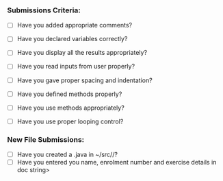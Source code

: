 ### Submissions Criteria:

* [ ] Have you added appropriate comments?
* [ ] Have you declared variables correctly?
* [ ] Have you display all the results appropriately?
* [ ] Have you read inputs from user properly?
* [ ] Have you gave proper spacing and indentation?
* [ ] Have you defined methods properly?
* [ ] Have you use methods appropriately?
* [ ] Have you use proper looping control?



### New File Submissions:

* [ ] Have you created a <Exercise Number>.java in ~/src/<Exersice Number>/?
* [ ] Have you entered you name, enrolment number and exercise details in doc string>

